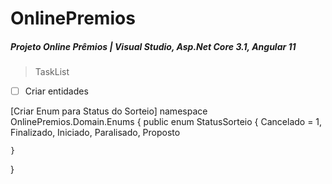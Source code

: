 # OnlinePremios

##### Projeto Online Prêmios | Visual Studio, Asp.Net Core 3.1, Angular 11

> TaskList

-[ ] Criar entidades

[Criar Enum para Status do Sorteio]
namespace OnlinePremios.Domain.Enums
{
    public enum StatusSorteio
    {
            Cancelado = 1,
            Finalizado,
            Iniciado,
            Paralisado,
            Proposto
        
    }
}
 
